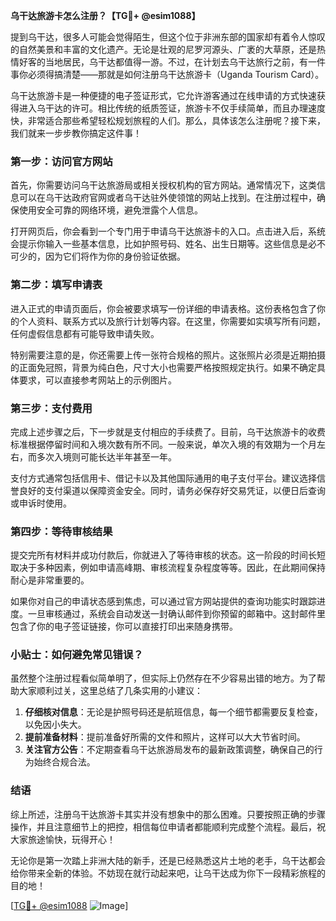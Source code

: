 **乌干达旅游卡怎么注册？【TG💪+ @esim1088】**

提到乌干达，很多人可能会觉得陌生，但这个位于非洲东部的国家却有着令人惊叹的自然美景和丰富的文化遗产。无论是壮观的尼罗河源头、广袤的大草原，还是热情好客的当地居民，乌干达都值得一游。不过，在计划去乌干达旅行之前，有一件事你必须得搞清楚——那就是如何注册乌干达旅游卡（Uganda Tourism Card）。

乌干达旅游卡是一种便捷的电子签证形式，它允许游客通过在线申请的方式快速获得进入乌干达的许可。相比传统的纸质签证，旅游卡不仅手续简单，而且办理速度快，非常适合那些希望轻松规划旅程的人们。那么，具体该怎么注册呢？接下来，我们就来一步步教你搞定这件事！

### 第一步：访问官方网站

首先，你需要访问乌干达旅游局或相关授权机构的官方网站。通常情况下，这类信息可以在乌干达政府官网或者乌干达驻外使领馆的网站上找到。在注册过程中，确保使用安全可靠的网络环境，避免泄露个人信息。

打开网页后，你会看到一个专门用于申请乌干达旅游卡的入口。点击进入后，系统会提示你输入一些基本信息，比如护照号码、姓名、出生日期等。这些信息是必不可少的，因为它们将作为你的身份验证依据。

### 第二步：填写申请表

进入正式的申请页面后，你会被要求填写一份详细的申请表格。这份表格包含了你的个人资料、联系方式以及旅行计划等内容。在这里，你需要如实填写所有问题，任何虚假信息都有可能导致申请失败。

特别需要注意的是，你还需要上传一张符合规格的照片。这张照片必须是近期拍摄的正面免冠照，背景为纯白色，尺寸大小也需要严格按照规定执行。如果不确定具体要求，可以直接参考网站上的示例图片。

### 第三步：支付费用

完成上述步骤之后，下一步就是支付相应的手续费了。目前，乌干达旅游卡的收费标准根据停留时间和入境次数有所不同。一般来说，单次入境的有效期为一个月左右，而多次入境则可能长达半年甚至一年。

支付方式通常包括信用卡、借记卡以及其他国际通用的电子支付平台。建议选择信誉良好的支付渠道以保障资金安全。同时，请务必保存好交易凭证，以便日后查询或申诉时使用。

### 第四步：等待审核结果

提交完所有材料并成功付款后，你就进入了等待审核的状态。这一阶段的时间长短取决于多种因素，例如申请高峰期、审核流程复杂程度等等。因此，在此期间保持耐心是非常重要的。

如果你对自己的申请状态感到焦虑，可以通过官方网站提供的查询功能实时跟踪进度。一旦审核通过，系统会自动发送一封确认邮件到你预留的邮箱中。这封邮件里包含了你的电子签证链接，你可以直接打印出来随身携带。

### 小贴士：如何避免常见错误？

虽然整个注册过程看似简单明了，但实际上仍然存在不少容易出错的地方。为了帮助大家顺利过关，这里总结了几条实用的小建议：

1. **仔细核对信息**：无论是护照号码还是航班信息，每一个细节都需要反复检查，以免因小失大。
2. **提前准备材料**：提前准备好所需的文件和照片，这样可以大大节省时间。
3. **关注官方公告**：不定期查看乌干达旅游局发布的最新政策调整，确保自己的行为始终合规合法。

### 结语

综上所述，注册乌干达旅游卡其实并没有想象中的那么困难。只要按照正确的步骤操作，并且注意细节上的把控，相信每位申请者都能顺利完成整个流程。最后，祝大家旅途愉快，玩得开心！

无论你是第一次踏上非洲大陆的新手，还是已经熟悉这片土地的老手，乌干达都会给你带来全新的体验。不妨现在就行动起来吧，让乌干达成为你下一段精彩旅程的目的地！

[[TG💪+ @esim1088](https://t.me/s/esim1088) ![Image](https://i.postimg.cc/4NQfJmqS/Snipaste-2025-05-13-00-14-12.png)]